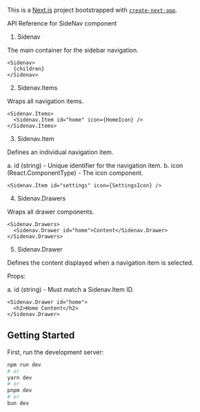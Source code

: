 This is a [Next.js](https://nextjs.org) project bootstrapped with [`create-next-app`](https://nextjs.org/docs/app/api-reference/cli/create-next-app).

API Reference for SideNav component

1. Sidenav

The main container for the sidebar navigation.

```
<Sidenav>
  {children}
</Sidenav>
```

2. Sidenav.Items

Wraps all navigation items.

```
<Sidenav.Items>
  <Sidenav.Item id="home" icon={HomeIcon} />
</Sidenav.Items>
```

3. Sidenav.Item

Defines an individual navigation item.

a. id (string) - Unique identifier for the navigation item.
b. icon (React.ComponentType) - The icon component.

```
<Sidenav.Item id="settings" icon={SettingsIcon} />
```

4. Sidenav.Drawers

Wraps all drawer components.

```
<Sidenav.Drawers>
  <Sidenav.Drawer id="home">Content</Sidenav.Drawer>
</Sidenav.Drawers>
```

5. Sidenav.Drawer

Defines the content displayed when a navigation item is selected.

Props:

a. id (string) - Must match a Sidenav.Item ID.

```
<Sidenav.Drawer id="home">
  <h2>Home Content</h2>
</Sidenav.Drawer>
```


## Getting Started

First, run the development server:

```bash
npm run dev
# or
yarn dev
# or
pnpm dev
# or
bun dev
```